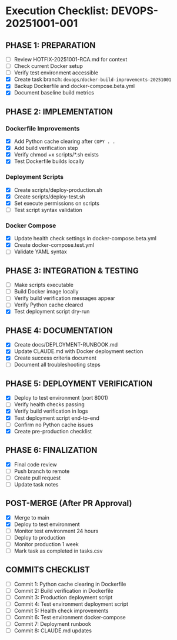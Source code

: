 # Execution Checklist: DEVOPS-20251001-001

## PHASE 1: PREPARATION
- [ ] Review HOTFIX-20251001-RCA.md for context
- [ ] Check current Docker setup
- [ ] Verify test environment accessible
- [x] Create task branch: `devops/docker-build-improvements-20251001`
- [x] Backup Dockerfile and docker-compose.beta.yml
- [x] Document baseline build metrics

## PHASE 2: IMPLEMENTATION

### Dockerfile Improvements
- [x] Add Python cache clearing after `COPY . .`
- [x] Add build verification step
- [x] Verify chmod +x scripts/*.sh exists
- [x] Test Dockerfile builds locally

### Deployment Scripts
- [x] Create scripts/deploy-production.sh
- [x] Create scripts/deploy-test.sh
- [x] Set execute permissions on scripts
- [ ] Test script syntax validation

### Docker Compose
- [x] Update health check settings in docker-compose.beta.yml
- [x] Create docker-compose.test.yml
- [ ] Validate YAML syntax

## PHASE 3: INTEGRATION & TESTING
- [ ] Make scripts executable
- [ ] Build Docker image locally
- [ ] Verify build verification messages appear
- [ ] Verify Python cache cleared
- [x] Test deployment script dry-run

## PHASE 4: DOCUMENTATION
- [x] Create docs/DEPLOYMENT-RUNBOOK.md
- [x] Update CLAUDE.md with Docker deployment section
- [x] Create success criteria document
- [ ] Document all troubleshooting steps

## PHASE 5: DEPLOYMENT VERIFICATION
- [x] Deploy to test environment (port 8001)
- [ ] Verify health checks passing
- [x] Verify build verification in logs
- [x] Test deployment script end-to-end
- [ ] Confirm no Python cache issues
- [x] Create pre-production checklist

## PHASE 6: FINALIZATION
- [x] Final code review
- [ ] Push branch to remote
- [ ] Create pull request
- [ ] Update task notes

## POST-MERGE (After PR Approval)
- [x] Merge to main
- [x] Deploy to test environment
- [ ] Monitor test environment 24 hours
- [ ] Deploy to production
- [ ] Monitor production 1 week
- [ ] Mark task as completed in tasks.csv

## COMMITS CHECKLIST
- [ ] Commit 1: Python cache clearing in Dockerfile
- [ ] Commit 2: Build verification in Dockerfile
- [ ] Commit 3: Production deployment script
- [ ] Commit 4: Test environment deployment script
- [ ] Commit 5: Health check improvements
- [ ] Commit 6: Test environment docker-compose
- [ ] Commit 7: Deployment runbook
- [ ] Commit 8: CLAUDE.md updates
